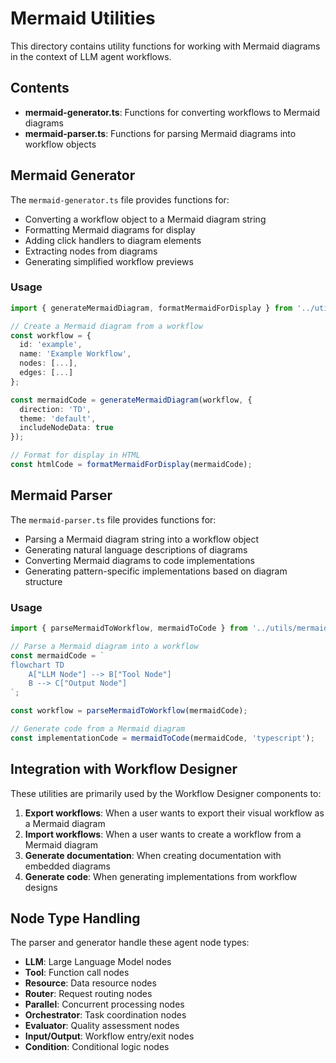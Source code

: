 # Mermaid Utilities

This directory contains utility functions for working with Mermaid diagrams in the context of LLM agent workflows.

## Contents

- **mermaid-generator.ts**: Functions for converting workflows to Mermaid diagrams
- **mermaid-parser.ts**: Functions for parsing Mermaid diagrams into workflow objects

## Mermaid Generator

The `mermaid-generator.ts` file provides functions for:

- Converting a workflow object to a Mermaid diagram string
- Formatting Mermaid diagrams for display
- Adding click handlers to diagram elements
- Extracting nodes from diagrams
- Generating simplified workflow previews

### Usage

```typescript
import { generateMermaidDiagram, formatMermaidForDisplay } from '../utils/mermaid/mermaid-generator';

// Create a Mermaid diagram from a workflow
const workflow = {
  id: 'example',
  name: 'Example Workflow',
  nodes: [...],
  edges: [...]
};

const mermaidCode = generateMermaidDiagram(workflow, {
  direction: 'TD',
  theme: 'default',
  includeNodeData: true
});

// Format for display in HTML
const htmlCode = formatMermaidForDisplay(mermaidCode);
```

## Mermaid Parser

The `mermaid-parser.ts` file provides functions for:

- Parsing a Mermaid diagram string into a workflow object
- Generating natural language descriptions of diagrams
- Converting Mermaid diagrams to code implementations
- Generating pattern-specific implementations based on diagram structure

### Usage

```typescript
import { parseMermaidToWorkflow, mermaidToCode } from '../utils/mermaid/mermaid-parser';

// Parse a Mermaid diagram into a workflow
const mermaidCode = `
flowchart TD
    A["LLM Node"] --> B["Tool Node"]
    B --> C["Output Node"]
`;

const workflow = parseMermaidToWorkflow(mermaidCode);

// Generate code from a Mermaid diagram
const implementationCode = mermaidToCode(mermaidCode, 'typescript');
```

## Integration with Workflow Designer

These utilities are primarily used by the Workflow Designer components to:

1. **Export workflows**: When a user wants to export their visual workflow as a Mermaid diagram
2. **Import workflows**: When a user wants to create a workflow from a Mermaid diagram
3. **Generate documentation**: When creating documentation with embedded diagrams
4. **Generate code**: When generating implementations from workflow designs

## Node Type Handling

The parser and generator handle these agent node types:

- **LLM**: Large Language Model nodes
- **Tool**: Function call nodes
- **Resource**: Data resource nodes
- **Router**: Request routing nodes
- **Parallel**: Concurrent processing nodes
- **Orchestrator**: Task coordination nodes
- **Evaluator**: Quality assessment nodes
- **Input/Output**: Workflow entry/exit nodes
- **Condition**: Conditional logic nodes 